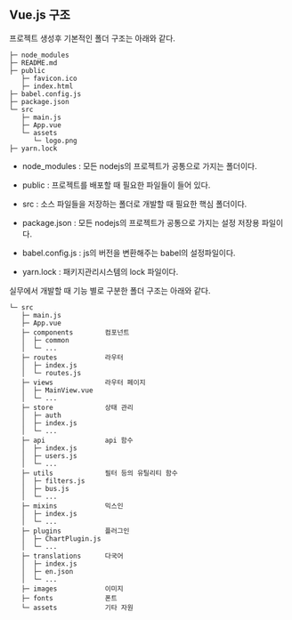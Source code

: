 ## Vue.js 구조

프로젝트 생성후 기본적인 폴더 구조는 아래와 같다.

```
├─ node_modules
├─ README.md
├─ public
   ├─ favicon.ico
   ├─ index.html   
├─ babel.config.js
├─ package.json
└─ src
   ├─ main.js
   ├─ App.vue
   └─ assets
      └─ logo.png
├─ yarn.lock
```

- node_modules : 모든 nodejs의 프로젝트가 공통으로 가지는 폴더이다.

- public : 프로젝트를 배포할 때 필요한 파일들이 들어 있다.

- src : 소스 파일들을 저장하는 폴더로 개발할 때 필요한 핵심 폴더이다.

- package.json : 모든 nodejs의 프로젝트가 공통으로 가지는 설정 저장용 파일이다.

- babel.config.js : js의 버전을 변환해주는 babel의 설정파일이다.

- yarn.lock : 패키지관리시스템의 lock 파일이다.

  

실무에서 개발할 때 기능 별로 구분한 폴더 구조는 아래와 같다.

```
└─ src
   ├─ main.js
   ├─ App.vue
   ├─ components        컴포넌트
   │  ├─ common
   │  └─ ...
   ├─ routes            라우터
   │  ├─ index.js
   │  └─ routes.js
   ├─ views             라우터 페이지
   │  ├─ MainView.vue
   │  └─ ...
   ├─ store             상태 관리
   │  ├─ auth
   │  ├─ index.js
   │  └─ ...
   ├─ api               api 함수
   │  ├─ index.js
   │  ├─ users.js
   │  └─ ...
   ├─ utils             필터 등의 유틸리티 함수
   │  ├─ filters.js
   │  ├─ bus.js
   │  └─ ...
   ├─ mixins            믹스인
   │  ├─ index.js
   │  └─ ...
   ├─ plugins           플러그인
   │  ├─ ChartPlugin.js
   │  └─ ...
   ├─ translations      다국어
   │  ├─ index.js
   │  ├─ en.json
   │  └─ ...
   ├─ images            이미지
   ├─ fonts             폰트
   └─ assets            기타 자원
```

